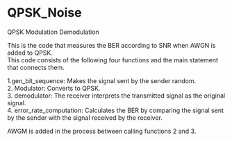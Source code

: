 # QPSK_Noise
QPSK Modulation Demodulation

This is the code that measures the BER according to SNR when AWGN is added to QPSK.  
This code consists of the following four functions and the main statement that connects them.  
  
1.gen_bit_sequence: Makes the signal sent by the sender random.  
2. Modulator: Converts to QPSK.  
3. demodulator: The receiver interprets the transmitted signal as the original signal.  
4. error_rate_computation: Calculates the BER by comparing the signal sent by the sender with the signal received by the receiver.  
  
AWGM is added in the process between calling functions 2 and 3.
